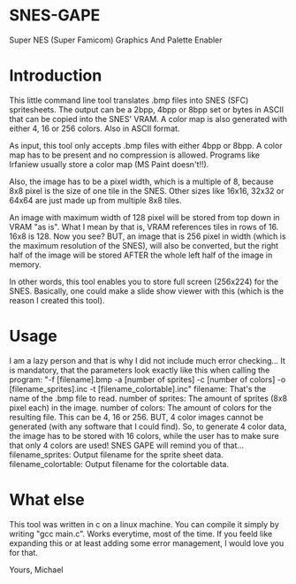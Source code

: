 # SNES-GAPE

Super NES (Super Famicom) Graphics And Palette Enabler

# Introduction
This little command line tool translates .bmp files into SNES (SFC) spritesheets.
The output can be a 2bpp, 4bpp or 8bpp set or bytes in ASCII that can be copied into the SNES' VRAM.
A color map is also generated with either 4, 16 or 256 colors. Also in ASCII format.

As input, this tool only accepts .bmp files with either 4bpp or 8bpp. A color map has to be present and no compression is allowed. Programs like Irfaniew usually store a color map (MS Paint doesn't!!).

Also, the image has to be a pixel width, which is a multiple of 8, because 8x8 pixel is the size of one tile in the SNES. Other sizes like 16x16, 32x32 or 64x64 are just made up from multiple 8x8 tiles.

An image with maximum width of 128 pixel will be stored from top down in VRAM "as is". What I mean by that is, VRAM references tiles in rows of 16. 16x8 is 128. Now you see?
BUT, an image that is 256 pixel in width (which is the maximum resolution of the SNES), will also be converted, but the right half of the image will be stored AFTER the whole left half of the image in memory.

In other words, this tool enables you to store full screen (256x224) for the SNES. Basically, one could make a slide show viewer with this (which is the reason I created this tool).

# Usage
I am a lazy person and that is why I did not include much error checking...
It is mandatory, that the parameters look exactly like this when calling the program:
"-f [filename].bmp -a [number of sprites] -c [number of colors] -o [filename_sprites].inc -t [filename_colortable].inc"
filename: That's the name of the .bmp file to read.
number of sprites: The amount of sprites (8x8 pixel each) in the image.
number of colors: The amount of colors for the resulting file. This can be 4, 16 or 256. BUT, 4 color images cannot be generated (with any software that I could find). So, to generate 4 color data, the image has to be stored with 16 colors, while the user has to make sure that only 4 colors are used! SNES GAPE will remind you of that...
filename_sprites: Output filename for the sprite sheet data.
filename_colortable: Output filename for the colortable data.

# What else
This tool was written in c on a linux machine. You can compile it simply by writing "gcc main.c". Works everytime, most of the time. If you feeld like expanding this or at least adding some error management, I would love you for that.

Yours, Michael
